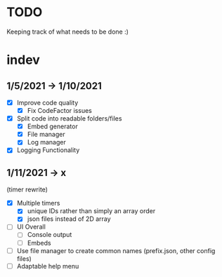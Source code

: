 # TODO

Keeping track of what needs to be done :)

# indev

## 1/5/2021 -> 1/10/2021

- [x] Improve code quality
    - [x] Fix CodeFactor issues
- [x] Split code into readable folders/files
    - [x] Embed generator
    - [x] File manager
    - [x] Log manager
- [x] Logging Functionality

## 1/11/2021 -> x 
(timer rewrite)
- [x] Multiple timers
    - [x] unique IDs rather than simply an array order
    - [x] json files instead of 2D array
- [ ] UI Overall
    - [ ] Console output
    - [ ] Embeds
- [ ] Use file manager to create common names (prefix.json, other config files)
- [ ] Adaptable help menu